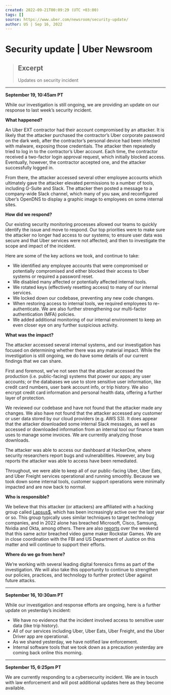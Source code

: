 ```yaml
---
created: 2022-09-21T00:09:29 (UTC +03:00)
tags: []
source: https://www.uber.com/newsroom/security-update/
author: US | Sep 16, 2022
---
```


# Security update | Uber Newsroom

> ## Excerpt
> Updates on security incident

---
**September 19, 10:45am PT**

While our investigation is still ongoing, we are providing an update on our response to last week’s security incident.

**What happened?**

An Uber EXT contractor had their account compromised by an attacker. It is likely that the attacker purchased the contractor’s Uber corporate password on the dark web, after the contractor’s personal device had been infected with malware, exposing those credentials. The attacker then repeatedly tried to log in to the contractor’s Uber account. Each time, the contractor received a two-factor login approval request, which initially blocked access. Eventually, however, the contractor accepted one, and the attacker successfully logged in.

From there, the attacker accessed several other employee accounts which ultimately gave the attacker elevated permissions to a number of tools, including G-Suite and Slack. The attacker then posted a message to a company-wide Slack channel, which many of you saw, and reconfigured Uber’s OpenDNS to display a graphic image to employees on some internal sites.

**How did we respond?**

Our existing security monitoring processes allowed our teams to quickly identify the issue and move to respond. Our top priorities were to make sure the attacker no longer had access to our systems; to ensure user data was secure and that Uber services were not affected; and then to investigate the scope and impact of the incident.

Here are some of the key actions we took, and continue to take: 

*   We identified any employee accounts that were compromised or potentially compromised and either blocked their access to Uber systems or required a password reset.
*   We disabled many affected or potentially affected internal tools.
*   We rotated keys (effectively resetting access) to many of our internal services.
*   We locked down our codebase, preventing any new code changes.
*   When restoring access to internal tools, we required employees to re-authenticate. We are also further strengthening our multi-factor authentication (MFA) policies.
*   We added additional monitoring of our internal environment to keep an even closer eye on any further suspicious activity.

**What was the impact?**

The attacker accessed several internal systems, and our investigation has focused on determining whether there was any material impact. While the investigation is still ongoing, we do have some details of our current findings that we can share.

First and foremost, we’ve not seen that the attacker accessed the production (i.e. public-facing) systems that power our apps; any user accounts; or the databases we use to store sensitive user information, like credit card numbers, user bank account info, or trip history. We also encrypt credit card information and personal health data, offering a further layer of protection.

We reviewed our codebase and have not found that the attacker made any changes. We also have not found that the attacker accessed any customer or user data stored by our cloud providers (e.g. AWS S3). It does appear that the attacker downloaded some internal Slack messages, as well as accessed or downloaded information from an internal tool our finance team uses to manage some invoices. We are currently analyzing those downloads.

The attacker was able to access our dashboard at HackerOne, where security researchers report bugs and vulnerabilities. However, any bug reports the attacker was able to access have been remediated.

Throughout, we were able to keep all of our public-facing Uber, Uber Eats, and Uber Freight services operational and running smoothly. Because we took down some internal tools, customer support operations were minimally impacted and are now back to normal.

**Who is responsible?**

We believe that this attacker (or attackers) are affiliated with a hacking group called [Lapsus$](https://www.theverge.com/22998479/lapsus-hacking-group-cyberattacks-news-updates), which has been increasingly active over the last year or so. This group typically uses similar techniques to target technology companies, and in 2022 alone has breached Microsoft, Cisco, Samsung, Nvidia and Okta, among others. There are also [reports](https://www.techmeme.com/220918/p7#a220918p7) over the weekend that this same actor breached video game maker Rockstar Games. We are in close coordination with the FBI and US Department of Justice on this matter and will continue to support their efforts.

**Where do we go from here?**

We’re working with several leading digital forensics firms as part of the investigation. We will also take this opportunity to continue to strengthen our policies, practices, and technology to further protect Uber against future attacks.

---

**September 16, 10:30am PT**

While our investigation and response efforts are ongoing, here is a further update on yesterday’s incident:

*   We have no evidence that the incident involved access to sensitive user data (like trip history).
*   All of our services including Uber, Uber Eats, Uber Freight, and the Uber Driver app are operational.
*   As we shared yesterday, we have notified law enforcement.
*   Internal software tools that we took down as a precaution yesterday are coming back online this morning.

---

**September 15, 6:25pm PT**

We are currently responding to a cybersecurity incident. We are in touch with law enforcement and will post additional updates here as they become available.
